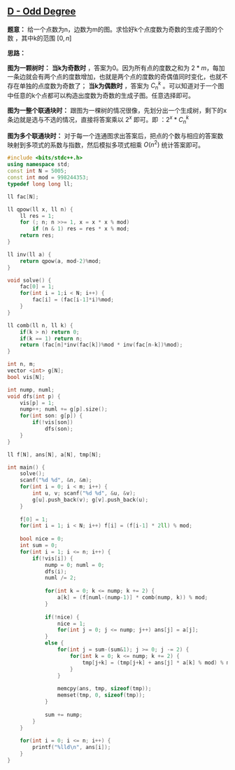## [D - Odd Degree](https://atcoder.jp/contests/arc115/tasks/arc115_d)

**题意：**  给一个点数为n，边数为m的图。求恰好k个点度数为奇数的生成子图的个数 ，其中k的范围 $[0,n]$ 

**思路：** 

**图为一颗树时：**  **当k为奇数时** ，答案为0。因为所有点的度数之和为 $2*m$，每加一条边就会有两个点的度数增加，也就是两个点的度数的奇偶值同时变化，也就不存在单独的点度数为奇数了； **当k为偶数时** ，答案为 $C_{n}^{k}$ 。可以知道对于一个图中任意的k个点都可以构造出度数为奇数的生成子图。任意选择即可。

**图为一整个联通块时：** 跟图为一棵树的情况很像，先划分出一个生成树，剩下的x条边就是选与不选的情况，直接将答案乘以 $2^x$ 即可。即 ：$2^x * C_{n}^{k}$

**图为多个联通块时：** 对于每一个连通图求出答案后，把点的个数与相应的答案数映射到多项式的系数与指数，然后模拟多项式相乘 $O(n^2)$ 统计答案即可。

```cpp
#include <bits/stdc++.h>
using namespace std;
const int N = 5005;
const int mod = 998244353;
typedef long long ll;

ll fac[N];

ll qpow(ll x, ll n) {
	ll res = 1;
	for (; n; n >>= 1, x = x * x % mod)
		if (n & 1) res = res * x % mod;
	return res;
}

ll inv(ll a) {
	return qpow(a, mod-2)%mod;
}

void solve() {
	fac[0] = 1;
	for(int i = 1;i < N; i++) {
		fac[i] = (fac[i-1]*i)%mod;
	}
}

ll comb(ll n, ll k) {
	if(k > n) return 0;
	if(k == 1) return n;
	return (fac[n]*inv(fac[k])%mod * inv(fac[n-k])%mod);
}

int n, m;
vector <int> g[N];
bool vis[N];

int nump, numl;
void dfs(int p) {
	vis[p] = 1;
	nump++; numl += g[p].size();
	for(int son: g[p]) {
		if(!vis[son])
			dfs(son);
	}
}

ll f[N], ans[N], a[N], tmp[N];

int main() {
	solve();
	scanf("%d %d", &n, &m);
	for(int i = 0; i < m; i++) {
		int u, v; scanf("%d %d", &u, &v);
		g[u].push_back(v); g[v].push_back(u);
	}
	
	f[0] = 1;
	for(int i = 1; i < N; i++) f[i] = (f[i-1] * 2ll) % mod;
	
	bool nice = 0;
	int sum = 0;
	for(int i = 1; i <= n; i++) {
		if(!vis[i]) {
			nump = 0; numl = 0;
			dfs(i);
			numl /= 2;
			
			for(int k = 0; k <= nump; k += 2) {
				a[k] = (f[numl-(nump-1)] * comb(nump, k)) % mod;
			}
			
			if(!nice) {
				nice = 1;
				for(int j = 0; j <= nump; j++) ans[j] = a[j];
			}
			else {
				for(int j = sum-(sum&1); j >= 0; j -= 2) {
					for(int k = 0; k <= nump; k += 2) {
						tmp[j+k] = (tmp[j+k] + ans[j] * a[k] % mod) % mod;
					}
				}
				
				memcpy(ans, tmp, sizeof(tmp));
				memset(tmp, 0, sizeof(tmp));
			}
			
			sum += nump;
		}
	}
	
	for(int i = 0; i <= n; i++) {
		printf("%lld\n", ans[i]);
	}
}
```



